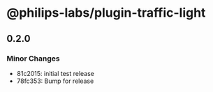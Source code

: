 # @philips-labs/plugin-traffic-light

## 0.2.0

### Minor Changes

- 81c2015: initial test release
- 78fc353: Bump for release
